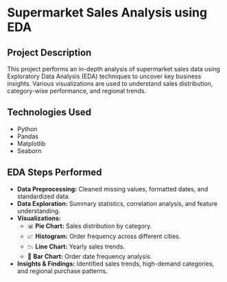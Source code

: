 # Supermarket Sales Analysis using EDA

## Project Description
This project performs an in-depth analysis of supermarket sales data using Exploratory Data Analysis (EDA) techniques to uncover key business insights. Various visualizations are used to understand sales distribution, category-wise performance, and regional trends.

## Technologies Used
- Python
- Pandas
- Matplotlib
- Seaborn

## EDA Steps Performed
- **Data Preprocessing:** Cleaned missing values, formatted dates, and standardized data.
- **Data Exploration:** Summary statistics, correlation analysis, and feature understanding.
- **Visualizations:**
  - 📊 **Pie Chart:** Sales distribution by category.
  - 📈 **Histogram:** Order frequency across different cities.
  - 📉 **Line Chart:** Yearly sales trends.
  - 📅 **Bar Chart:** Order date frequency analysis.
- **Insights & Findings:** Identified sales trends, high-demand categories, and regional purchase patterns.
